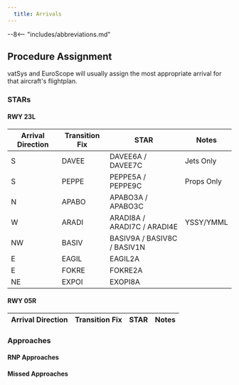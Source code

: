 ```yaml
---
  title: Arrivals
---
```


--8<-- "includes/abbreviations.md"

## Procedure Assignment

vatSys and EuroScope will usually assign the most appropriate arrival for that aircraft's flightplan. 

### STARs

#### RWY 23L

| Arrival Direction | Transition Fix | STAR                  | Notes                                       |
| ----------------- | -------------- | --------------------- | ------------------------------------------- |
| S                 | DAVEE          | DAVEE6A / DAVEE7C     | Jets Only                                   |
| S                 | PEPPE          | PEPPE5A / PEPPE9C     | Props Only                                  |
| N                 | APABO          | APABO3A / APABO3C     |                                             |
| W                 | ARADI          | ARADI8A / ARADI7C / ARADI4E |  YSSY/YMML                            |
| NW                | BASIV          | BASIV9A / BASIV8C / BASIV1N |                                       |      
| E                 | EAGIL          | EAGIL2A               |                                             |
| E                 | FOKRE          | FOKRE2A               |                                             |
| NE                | EXPOI          | EXOPI8A               | 

#### RWY 05R

| Arrival Direction | Transition Fix | STAR                  | Notes                                       |
| ----------------- | -------------- | --------------------- | ------------------------------------------- |


### Approaches

#### RNP Approaches

#### Missed Approaches

